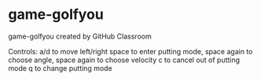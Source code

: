 # game-golfyou
game-golfyou created by GitHub Classroom

Controls:
a/d to move left/right
space to enter putting mode, space again to choose angle, space again to choose velocity
c to cancel out of putting mode
q to change putting mode
